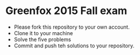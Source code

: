 # Greenfox 2015 Fall exam

- Please fork this repository to your own account.
- Clone it to your machine
- Solve the five problems
- Commit and push teh solutions to your repository.


